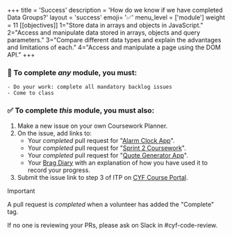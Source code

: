 +++
title = 'Success'
description = 'How do we know if we have completed Data Groups?'
layout = 'success'
emoji= '✅'
menu_level = ['module']
weight = 11
[[objectives]]
1="Store data in arrays and objects in JavaScript."
2="Access and manipulate data stored in arrays, objects and query parameters."
3="Compare different data types and explain the advantages and limitations of each."
4="Access and manipulate a page using the DOM API."
+++

### 💯 To complete _any_ module, you must:

```objectives
- Do your work: complete all mandatory backlog issues
- Come to class
```

### ✅ To complete _this_ module, you must also:

1. Make a new issue on your own Coursework Planner.
1. On the issue, add links to:
    - Your _completed_ pull request for "[Alarm Clock App](https://github.com/CodeYourFuture/Module-Data-Groups/issues/26)".
    - Your _completed_ pull request for "[Sprint 2 Coursework](https://github.com/CodeYourFuture/Module-Data-Groups/issues/14)".
    - Your _completed_ pull request for "[Quote Generator App](https://github.com/CodeYourFuture/Module-Data-Groups/issues/20)".
    - Your [Brag Diary](https://github.com/CodeYourFuture/Module-Data-Groups/issues/10) with an explanation of how you have used it to record your progress.
1. Submit the issue link to step 3 of ITP on [CYF Course Portal](https://application-process.codeyourfuture.io/).

> [!IMPORTANT]
> A pull request is _completed_ when a volunteer has added the "Complete" tag.
>
> If no one is reviewing your PRs, please ask on Slack in #cyf-code-review.
